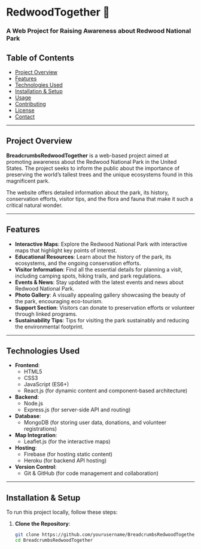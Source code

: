 # RedwoodTogether 🌲

### A Web Project for Raising Awareness about Redwood National Park

## Table of Contents
- [Project Overview](#project-overview)
- [Features](#features)
- [Technologies Used](#technologies-used)
- [Installation & Setup](#installation--setup)
- [Usage](#usage)
- [Contributing](#contributing)
- [License](#license)
- [Contact](#contact)

---

## Project Overview

**BreadcrumbsRedwoodTogether** is a web-based project aimed at promoting awareness about the Redwood National Park in the United States. The project seeks to inform the public about the importance of preserving the world’s tallest trees and the unique ecosystems found in this magnificent park.

The website offers detailed information about the park, its history, conservation efforts, visitor tips, and the flora and fauna that make it such a critical natural wonder.

---

## Features

- **Interactive Maps**: Explore the Redwood National Park with interactive maps that highlight key points of interest.
- **Educational Resources**: Learn about the history of the park, its ecosystems, and the ongoing conservation efforts.
- **Visitor Information**: Find all the essential details for planning a visit, including camping spots, hiking trails, and park regulations.
- **Events & News**: Stay updated with the latest events and news about Redwood National Park.
- **Photo Gallery**: A visually appealing gallery showcasing the beauty of the park, encouraging eco-tourism.
- **Support Section**: Visitors can donate to preservation efforts or volunteer through linked programs.
- **Sustainability Tips**: Tips for visiting the park sustainably and reducing the environmental footprint.

---

## Technologies Used

- **Frontend**: 
  - HTML5
  - CSS3
  - JavaScript (ES6+)
  - React.js (for dynamic content and component-based architecture)
- **Backend**:
  - Node.js
  - Express.js (for server-side API and routing)
- **Database**: 
  - MongoDB (for storing user data, donations, and volunteer registrations)
- **Map Integration**:
  - Leaflet.js (for the interactive maps)
- **Hosting**:
  - Firebase (for hosting static content)
  - Heroku (for backend API hosting)
- **Version Control**:
  - Git & GitHub (for code management and collaboration)

---

## Installation & Setup

To run this project locally, follow these steps:

1. **Clone the Repository**:
   ```bash
   git clone https://github.com/yourusername/BreadcrumbsRedwoodTogether.git
   cd BreadcrumbsRedwoodTogether
